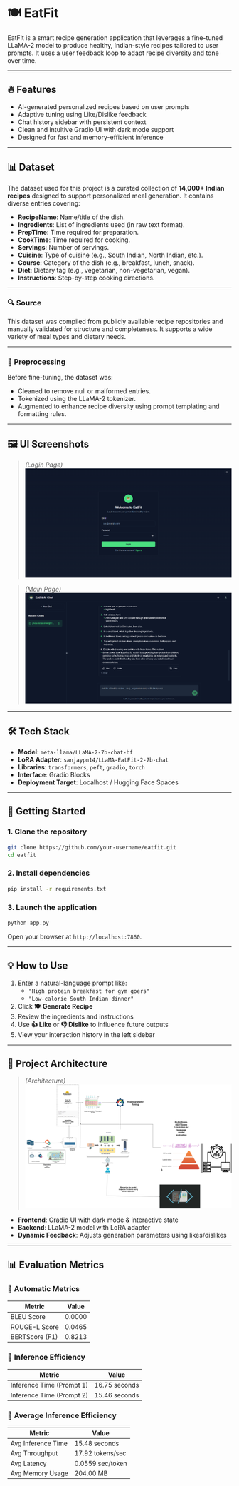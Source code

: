 # 🍽️ EatFit
EatFit is a smart recipe generation application that leverages a fine-tuned LLaMA-2 model to produce healthy, Indian-style recipes tailored to user prompts. It uses a user feedback loop to adapt recipe diversity and tone over time.

---

## 🔥 Features

- AI-generated personalized recipes based on user prompts
- Adaptive tuning using Like/Dislike feedback
- Chat history sidebar with persistent context
- Clean and intuitive Gradio UI with dark mode support
- Designed for fast and memory-efficient inference

---
## 📊 Dataset

The dataset used for this project is a curated collection of **14,000+ Indian recipes** designed to support personalized meal generation. It contains diverse entries covering:

- **RecipeName**: Name/title of the dish.
- **Ingredients**: List of ingredients used (in raw text format).
- **PrepTime**: Time required for preparation.
- **CookTime**: Time required for cooking.
- **Servings**: Number of servings.
- **Cuisine**: Type of cuisine (e.g., South Indian, North Indian, etc.).
- **Course**: Category of the dish (e.g., breakfast, lunch, snack).
- **Diet**: Dietary tag (e.g., vegetarian, non-vegetarian, vegan).
- **Instructions**: Step-by-step cooking directions.

---

### 🔍 Source
This dataset was compiled from publicly available recipe repositories and manually validated for structure and completeness. It supports a wide variety of meal types and dietary needs.

---

### 🧹 Preprocessing
Before fine-tuning, the dataset was:
- Cleaned to remove null or malformed entries.
- Tokenized using the LLaMA-2 tokenizer.
- Augmented to enhance recipe diversity using prompt templating and formatting rules.

---

## 🖼️ UI Screenshots

> *(Login Page)*  
> ![EatFit UI Screenshot](src/imgs/login.png)

> *(Main Page)*  
> ![EatFit UI Screenshot](src/imgs/mainpage.png)


---

## 🛠 Tech Stack

- **Model**: `meta-llama/LLaMA-2-7b-chat-hf`
- **LoRA Adapter**: `sanjaypn14/LLaMA-EatFit-2-7b-chat`
- **Libraries**: `transformers`, `peft`, `gradio`, `torch`
- **Interface**: Gradio Blocks
- **Deployment Target**: Localhost / Hugging Face Spaces

---

## 🚀 Getting Started

### 1. Clone the repository

```bash
git clone https://github.com/your-username/eatfit.git
cd eatfit
```

### 2. Install dependencies

```bash
pip install -r requirements.txt
```

### 3. Launch the application

```bash
python app.py
```

Open your browser at `http://localhost:7860`.

---

## 💡 How to Use

1. Enter a natural-language prompt like:
   - `"High protein breakfast for gym goers"`
   - `"Low-calorie South Indian dinner"`
2. Click **🍽️ Generate Recipe**
3. Review the ingredients and instructions
4. Use **👍 Like** or **👎 Dislike** to influence future outputs
5. View your interaction history in the left sidebar


---

## 🧠 Project Architecture

> *(Architecture)*  
> ![EatFit Architecture](src/imgs/EatFitArchitecture.drawio.png)

- **Frontend**: Gradio UI with dark mode & interactive state
- **Backend**: LLaMA-2 model with LoRA adapter
- **Dynamic Feedback**: Adjusts generation parameters using likes/dislikes

---


## 📊 Evaluation Metrics

### 🔹 **Automatic Metrics**
| Metric           | Value   |
|------------------|---------|
| BLEU Score       | 0.0000  |
| ROUGE-L Score    | 0.0465  |
| BERTScore (F1)   | 0.8213  |

### 🔹 **Inference Efficiency**
| Metric                         | Value             |
|--------------------------------|-------------------|
| Inference Time (Prompt 1)      | 16.75 seconds     |
| Inference Time (Prompt 2)      | 15.46 seconds     |

### 🔹 **Average Inference Efficiency**
| Metric              | Value            |
|---------------------|------------------|
| Avg Inference Time  | 15.48 seconds    |
| Avg Throughput      | 17.92 tokens/sec |
| Avg Latency         | 0.0559 sec/token |
| Avg Memory Usage    | 204.00 MB        |

